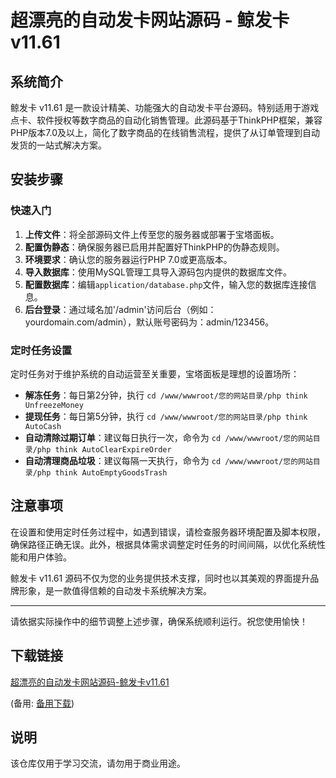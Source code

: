 # 超漂亮的自动发卡网站源码 - 鲸发卡 v11.61

## 系统简介
鲸发卡 v11.61 是一款设计精美、功能强大的自动发卡平台源码。特别适用于游戏点卡、软件授权等数字商品的自动化销售管理。此源码基于ThinkPHP框架，兼容PHP版本7.0及以上，简化了数字商品的在线销售流程，提供了从订单管理到自动发货的一站式解决方案。

## 安装步骤
### 快速入门
1. **上传文件**：将全部源码文件上传至您的服务器或部署于宝塔面板。
2. **配置伪静态**：确保服务器已启用并配置好ThinkPHP的伪静态规则。
3. **环境要求**：确认您的服务器运行PHP 7.0或更高版本。
4. **导入数据库**：使用MySQL管理工具导入源码包内提供的数据库文件。
5. **配置数据库**：编辑`application/database.php`文件，输入您的数据库连接信息。
6. **后台登录**：通过域名加'/admin'访问后台（例如：yourdomain.com/admin），默认账号密码为：admin/123456。

### 定时任务设置
定时任务对于维护系统的自动运营至关重要，宝塔面板是理想的设置场所：
- **解冻任务**：每日第2分钟，执行 `cd /www/wwwroot/您的网站目录/php think UnfreezeMoney`
- **提现任务**：每日第5分钟，执行 `cd /www/wwwroot/您的网站目录/php think AutoCash`
- **自动清除过期订单**：建议每日执行一次，命令为 `cd /www/wwwroot/您的网站目录/php think AutoClearExpireOrder`
- **自动清理商品垃圾**：建议每隔一天执行，命令为 `cd /www/wwwroot/您的网站目录/php think AutoEmptyGoodsTrash`

## 注意事项
在设置和使用定时任务过程中，如遇到错误，请检查服务器环境配置及脚本权限，确保路径正确无误。此外，根据具体需求调整定时任务的时间间隔，以优化系统性能和用户体验。

鲸发卡 v11.61 源码不仅为您的业务提供技术支撑，同时也以其美观的界面提升品牌形象，是一款值得信赖的自动发卡系统解决方案。

---

请依据实际操作中的细节调整上述步骤，确保系统顺利运行。祝您使用愉快！

## 下载链接
[超漂亮的自动发卡网站源码-鲸发卡v11.61](https://pan.quark.cn/s/abd5b104ed44) 

(备用: [备用下载](https://pan.baidu.com/s/1epObJc7pNjEybiVGhBdSBQ?pwd=1234))

## 说明

该仓库仅用于学习交流，请勿用于商业用途。
